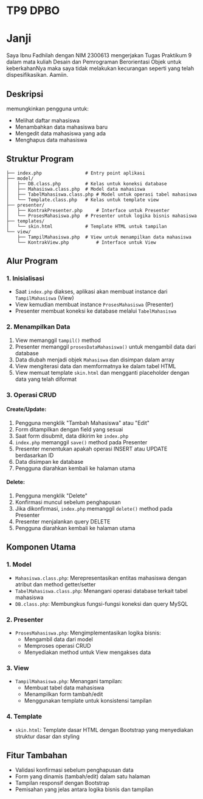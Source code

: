 # TP9 DPBO
# Janji
Saya Ibnu Fadhilah dengan NIM 2300613 mengerjakan Tugas Praktikum 9 dalam mata kuliah Desain dan Pemrograman Berorientasi Objek untuk keberkahanNya maka saya tidak melakukan kecurangan seperti yang telah dispesifikasikan. Aamiin.


## Deskripsi
memungkinkan pengguna untuk:
- Melihat daftar mahasiswa
- Menambahkan data mahasiswa baru
- Mengedit data mahasiswa yang ada
- Menghapus data mahasiswa

## Struktur Program
```
├── index.php                # Entry point aplikasi
├── model/
│   ├── DB.class.php         # Kelas untuk koneksi database
│   ├── Mahasiswa.class.php  # Model data mahasiswa
│   ├── TabelMahasiswa.class.php # Model untuk operasi tabel mahasiswa
│   └── Template.class.php   # Kelas untuk template view
├── presenter/
│   ├── KontrakPresenter.php     # Interface untuk Presenter
│   └── ProsesMahasiswa.php  # Presenter untuk logika bisnis mahasiswa
├── templates/
│   └── skin.html            # Template HTML untuk tampilan
└── view/
    ├── TampilMahasiswa.php  # View untuk menampilkan data mahasiswa
    └── KontrakView.php          # Interface untuk View
```

## Alur Program

### 1. Inisialisasi
- Saat `index.php` diakses, aplikasi akan membuat instance dari `TampilMahasiswa` (View)
- View kemudian membuat instance `ProsesMahasiswa` (Presenter)
- Presenter membuat koneksi ke database melalui `TabelMahasiswa`

### 2. Menampilkan Data
1. View memanggil `tampil()` method
2. Presenter memanggil `prosesDataMahasiswa()` untuk mengambil data dari database
3. Data diubah menjadi objek `Mahasiswa` dan disimpan dalam array
4. View mengiterasi data dan memformatnya ke dalam tabel HTML
5. View memuat template `skin.html` dan mengganti placeholder dengan data yang telah diformat

### 3. Operasi CRUD
#### Create/Update:
1. Pengguna mengklik "Tambah Mahasiswa" atau "Edit"
2. Form ditampilkan dengan field yang sesuai
3. Saat form disubmit, data dikirim ke `index.php`
4. `index.php` memanggil `save()` method pada Presenter
5. Presenter menentukan apakah operasi INSERT atau UPDATE berdasarkan ID
6. Data disimpan ke database
7. Pengguna diarahkan kembali ke halaman utama

#### Delete:
1. Pengguna mengklik "Delete"
2. Konfirmasi muncul sebelum penghapusan
3. Jika dikonfirmasi, `index.php` memanggil `delete()` method pada Presenter
4. Presenter menjalankan query DELETE
5. Pengguna diarahkan kembali ke halaman utama

## Komponen Utama

### 1. Model
- `Mahasiswa.class.php`: Merepresentasikan entitas mahasiswa dengan atribut dan method getter/setter
- `TabelMahasiswa.class.php`: Menangani operasi database terkait tabel mahasiswa
- `DB.class.php`: Membungkus fungsi-fungsi koneksi dan query MySQL

### 2. Presenter
- `ProsesMahasiswa.php`: Mengimplementasikan logika bisnis:
  - Mengambil data dari model
  - Memproses operasi CRUD
  - Menyediakan method untuk View mengakses data

### 3. View
- `TampilMahasiswa.php`: Menangani tampilan:
  - Membuat tabel data mahasiswa
  - Menampilkan form tambah/edit
  - Menggunakan template untuk konsistensi tampilan

### 4. Template
- `skin.html`: Template dasar HTML dengan Bootstrap yang menyediakan struktur dasar dan styling

## Fitur Tambahan
- Validasi konfirmasi sebelum penghapusan data
- Form yang dinamis (tambah/edit) dalam satu halaman
- Tampilan responsif dengan Bootstrap
- Pemisahan yang jelas antara logika bisnis dan tampilan
